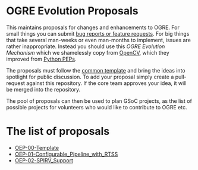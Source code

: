 # OGRE Evolution Proposals

This maintains proposals for changes and enhancements to OGRE.
For small things you can submit [bug reports or feature requests](https://github.com/OGRECave/ogre/issues).
For big things that take several man-weeks or even man-months to implement, issues are rather inappropriate.
Instead you should use this *OGRE Evolution Mechanism* which we shamelessly copy from [OpenCV](https://github.com/opencv/opencv/wiki/Evolution-Proposals), which they improved from [Python PEPs](https://www.python.org/dev/peps/).

The proposals must follow the [common template](OEP-00-Template.md) and bring the ideas into spotlight for public discussion. To add your proposal simply create a pull-request against this repository. If the core team approves your idea, it will be merged into the repository.

The pool of proposals can then be used to plan GSoC projects, as the list of possible projects for volunteers who would like to contribute to OGRE etc.

# The list of proposals

* [OEP-00-Template](OEP-00-Template.md)
* [OEP-01-Configurable_Pipeline_with_RTSS](OEP-01-Configurable_Pipeline_with_RTSS.md)
* [OEP-02-SPIRV_Support](OEP-02-SPIRV_Support.md)